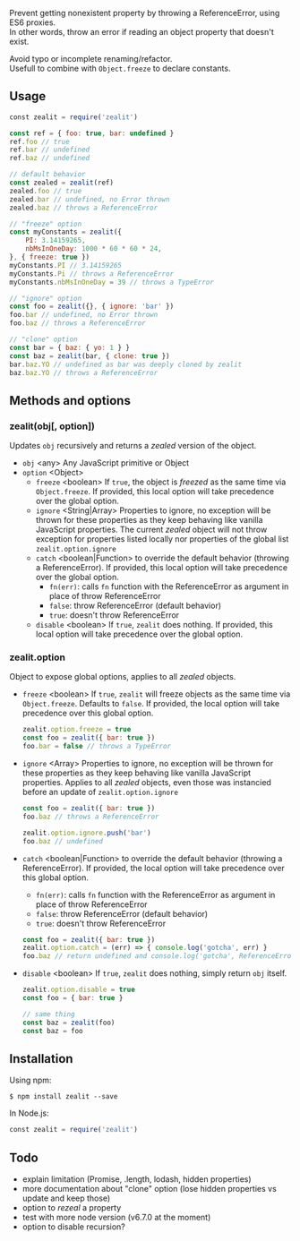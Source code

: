 Prevent getting nonexistent property by throwing a ReferenceError, using ES6 proxies.<br>
In other words, throw an error if reading an object property that doesn't exist.<br>

Avoid typo or incomplete renaming/refactor.<br>
Usefull to combine with `Object.freeze` to declare constants.

## Usage
```javascript
const zealit = require('zealit')

const ref = { foo: true, bar: undefined }
ref.foo // true
ref.bar // undefined
ref.baz // undefined

// default behavior
const zealed = zealit(ref)
zealed.foo // true
zealed.bar // undefined, no Error thrown
zealed.baz // throws a ReferenceError

// "freeze" option
const myConstants = zealit({
    PI: 3.14159265,
    nbMsInOneDay: 1000 * 60 * 60 * 24,
}, { freeze: true })
myConstants.PI // 3.14159265
myConstants.Pi // throws a ReferenceError
myConstants.nbMsInOneDay = 39 // throws a TypeError

// "ignore" option
const foo = zealit({}, { ignore: 'bar' })
foo.bar // undefined, no Error thrown
foo.baz // throws a ReferenceError

// "clone" option
const bar = { baz: { yo: 1 } }
const baz = zealit(bar, { clone: true })
bar.baz.YO // undefined as bar was deeply cloned by zealit
baz.baz.YO // throws a ReferenceError
```

## Methods and options
### zealit(obj[, option])
Updates `obj` recursively and returns a _zealed_ version of the object.

 - `obj` &lt;any> Any JavaScript primitive or Object
 - `option` &lt;Object>
    - `freeze` &lt;boolean> If `true`, the object is _freezed_ as the same time via `Object.freeze`. If provided, this local option will take precedence over the global option.
    - `ignore` &lt;String|Array> Properties to ignore, no exception will be thrown for these properties as they keep behaving like vanilla JavaScript properties. The current _zealed_ object will not throw exception for properties listed locally nor properties of the global list `zealit.option.ignore`
    - `catch` &lt;boolean|Function> to override the default behavior (throwing a ReferenceError). If provided, this local option will take precedence over the global option.
        - `fn(err)`: calls `fn` function with the ReferenceError as argument in place of throw ReferenceError
        - `false`:  throw ReferenceError (default behavior)
        - `true`: doesn't throw ReferenceError
    - `disable` &lt;boolean> If `true`, `zealit` does nothing. If provided, this local option will take precedence over the global option.

### zealit.option
Object to expose global options, applies to all _zealed_ objects.

 - `freeze` &lt;boolean> If `true`, `zealit` will freeze objects as the same time via `Object.freeze`. Defaults to `false`. If provided, the local option will take precedence over this global option.
    ```javascript
    zealit.option.freeze = true
    const foo = zealit({ bar: true })
    foo.bar = false // throws a TypeError
    ```

 - `ignore` &lt;Array> Properties to ignore, no exception will be thrown for these properties as they keep behaving like vanilla JavaScript properties. Applies to all _zealed_ objects, even those was instancied before an update of `zealit.option.ignore`
    ```javascript
    const foo = zealit({ bar: true })
    foo.baz // throws a ReferenceError

    zealit.option.ignore.push('bar')
    foo.baz // undefined
    ```

 - `catch` &lt;boolean|Function> to override the default behavior (throwing a ReferenceError). If provided, the local option will take precedence over this global option.
    - `fn(err)`: calls `fn` function with the ReferenceError as argument in place of throw ReferenceError
    - `false`:  throw ReferenceError (default behavior)
    - `true`: doesn't throw ReferenceError
    ```javascript
    const foo = zealit({ bar: true })
    zealit.option.catch = (err) => { console.log('gotcha', err) }
    foo.baz // return undefined and console.log('gotcha', ReferenceError)
    ```

- `disable` &lt;boolean> If `true`, `zealit` does nothing, simply return `obj` itself.
    ```javascript
    zealit.option.disable = true
    const foo = { bar: true }

    // same thing
    const baz = zealit(foo)
    const baz = foo
    ```

## Installation
Using npm:
```
$ npm install zealit --save
```

In Node.js:
```javascript
const zealit = require('zealit')
```

## Todo
 - explain limitation (Promise, .length, lodash, hidden properties)
 - more documentation about "clone" option (lose hidden properties vs update and keep those)
 - option to _rezeal_ a property
 - test with more node version (v6.7.0 at the moment)
 - option to disable recursion?
